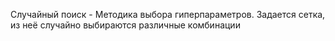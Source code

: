 Случайный поиск - Методика выбора гиперпараметров. Задается сетка, из неё случайно выбираются различные комбинации